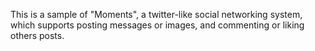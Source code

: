 This is a sample of "Moments", a twitter-like social networking system, which supports posting messages or images, and commenting or liking others posts.